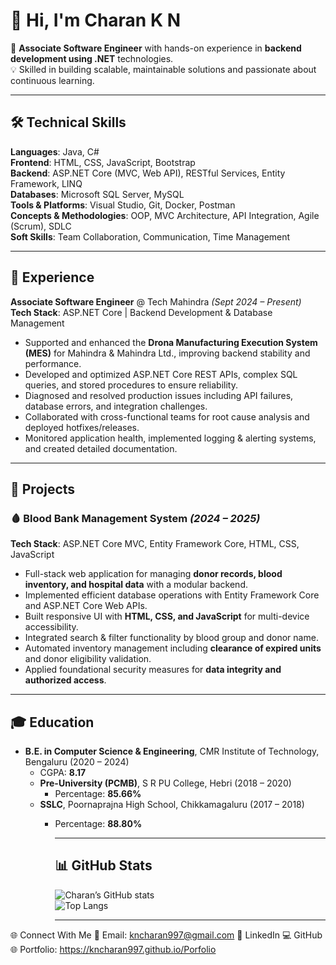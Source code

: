 # 👋 Hi, I'm Charan K N  

🚀 **Associate Software Engineer** with hands-on experience in **backend development using .NET** technologies.  
💡 Skilled in building scalable, maintainable solutions and passionate about continuous learning.  

---

## 🛠️ Technical Skills  

**Languages**: Java, C#  
**Frontend**: HTML, CSS, JavaScript, Bootstrap  
**Backend**: ASP.NET Core (MVC, Web API), RESTful Services, Entity Framework, LINQ  
**Databases**: Microsoft SQL Server, MySQL  
**Tools & Platforms**: Visual Studio, Git, Docker, Postman  
**Concepts & Methodologies**: OOP, MVC Architecture, API Integration, Agile (Scrum), SDLC  
**Soft Skills**: Team Collaboration, Communication, Time Management  

---

## 💼 Experience  

**Associate Software Engineer** @ Tech Mahindra _(Sept 2024 – Present)_  
**Tech Stack**: ASP.NET Core | Backend Development & Database Management  

- Supported and enhanced the **Drona Manufacturing Execution System (MES)** for Mahindra & Mahindra Ltd., improving backend stability and performance.  
- Developed and optimized ASP.NET Core REST APIs, complex SQL queries, and stored procedures to ensure reliability.  
- Diagnosed and resolved production issues including API failures, database errors, and integration challenges.  
- Collaborated with cross-functional teams for root cause analysis and deployed hotfixes/releases.  
- Monitored application health, implemented logging & alerting systems, and created detailed documentation.  

---

## 📌 Projects  

### 🩸 Blood Bank Management System _(2024 – 2025)_  
**Tech Stack**: ASP.NET Core MVC, Entity Framework Core, HTML, CSS, JavaScript  

- Full-stack web application for managing **donor records, blood inventory, and hospital data** with a modular backend.  
- Implemented efficient database operations with Entity Framework Core and ASP.NET Core Web APIs.  
- Built responsive UI with **HTML, CSS, and JavaScript** for multi-device accessibility.  
- Integrated search & filter functionality by blood group and donor name.  
- Automated inventory management including **clearance of expired units** and donor eligibility validation.  
- Applied foundational security measures for **data integrity and authorized access**.  

---

## 🎓 Education  

- **B.E. in Computer Science & Engineering**, CMR Institute of Technology, Bengaluru (2020 – 2024)  
  - CGPA: **8.17**  
  - **Pre-University (PCMB)**, S R PU College, Hebri (2018 – 2020)  
    - Percentage: **85.66%**  
  - **SSLC**, Poornaprajna High School, Chikkamagaluru (2017 – 2018)  
    - Percentage: **88.80%**  

      ---

      ## 📊 GitHub Stats  

      ![Charan’s GitHub stats](https://github-readme-stats.vercel.app/api?username=kncharan997&show_icons=true&theme=radical)  
      ![Top Langs](https://github-readme-stats.vercel.app/api/top-langs/?username=kncharan997&layout=compact&theme=radical)  

      ---

🌐 Connect With Me
📧 Email: kncharan997@gmail.com
💼 LinkedIn
💻 GitHub
🌐 Portfolio: https://kncharan997.github.io/Porfolio
